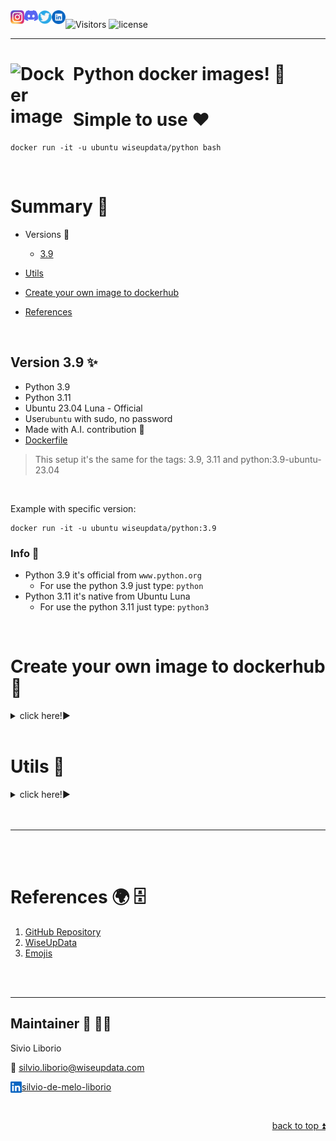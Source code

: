 <a href="https://github.com/wiseupdata/wiseupdata">
  <img align="left" alt="Wise Up Data's Instagram" width="22px" src="https://raw.githubusercontent.com/wiseupdata/wiseupdata/main/assets/instagram.png" />   
</a> 
<a href="https://github.com/wiseupdata/wiseupdata">
  <img align="left" alt="wise Up Data's Discord" width="22px" src="https://raw.githubusercontent.com/wiseupdata/wiseupdata/main/assets/discord.png" />
</a>
<a href="https://github.com/wiseupdata/wiseupdata">
  <img align="left" alt="wise Up Data | Twitter" width="22px" src="https://raw.githubusercontent.com/wiseupdata/wiseupdata/main/assets/twitter.png" />
</a>
<a href="https://github.com/wiseupdata/wiseupdata">
  <img align="left" alt="wise Up Data's LinkedIN" width="22px" src="https://raw.githubusercontent.com/wiseupdata/wiseupdata/main/assets/linkedin.png" />
</a>

![Visitors](https://api.visitorbadge.io/api/visitors?path=https%3A%2F%2Fgithub.com%2Fwiseupdata%2Fpython&countColor=%2337d67a&style=flat)
![license](https://img.shields.io/github/license/wiseupdata/python)

---
<a name="readme-top"></a>

<h1>
<img align="left" alt="Docker image" src="https://raw.githubusercontent.com/wiseupdata/python/main/assets/imgs/docker.png" width="100" />

Python docker images! 🚀️

</h1>

# Simple to use ❤️

```shell
docker run -it -u ubuntu wiseupdata/python bash
```

<br>

# Summary 📃
- Versions 🐍
  - <p align="left"><a href="#version-3.9">3.9</a></p>
- <p align="left"><a href="#ref_util">Utils</a></p>
- <p align="left"><a href="#ref_references">Create your own image to dockerhub</a></p>
- <p align="left"><a href="#ref_build">References</a></p>

<br>

<a name="version-3.9"></a>

## Version 3.9 ✨️

- Python 3.9
- Python 3.11 
- Ubuntu 23.04 Luna - Official
- User`ubuntu` with sudo, no password
- Made with A.I. contribution 🤖 
- [Dockerfile](https://github.com/wiseupdata/python/blob/dev/versions/3.9/Dockerfile)
> This setup it's the same for the tags: 3.9, 3.11 and python:3.9-ubuntu-23.04

<br>

Example with specific version:
```shell
docker run -it -u ubuntu wiseupdata/python:3.9
```


### Info 🔎
- Python 3.9 it's official from `www.python.org`
  - For use the python 3.9 just type:  `python`
- Python 3.11 it's native from Ubuntu Luna
  - For use the python 3.11 just type:  `python3`


<br>

<a name="ref_build"></a>

# Create your own image to dockerhub 🥳
<details>
<summary>
click here!▶️
</summary>


## Simple customization example. 🎢

- Update the `Dockerfile` and run the command bellow
- Build the image

```shell
docker build -t python .
```
- Test the image
```shell
docker run -it --rm python bash
```

- Log in your account 🤜

```shell
docker login -u wiseupdata
```

- Create a tag 🤺

```shell
docker tag python wiseupdata/python
docker tag python wiseupdata/python:3.9
docker tag python wiseupdata/python:3.11
```

- push your image to dockerhub ♨️
```shell
docker push wiseupdata/python:
docker push wiseupdata/python:3.9
docker push wiseupdata/python:3.11
docker push wiseupdata/python:3.9-ubuntu-23.04
```

### Test the image 🎢

```shell
docker run -it -u ubuntu wiseupdata/3.9 bash
```
</details>

<br>

<a name="ref_util"></a>

# Utils 🎁 
<details>
<summary>
click here!▶️
</summary>

list all container
```shell
docker ps -a
```

kill all containers ☠️
```shell
docker rm $(docker ps -a -q) -f
```

list the images
```shell
docker image ls -a
```

delete one image
```shell
docker image rm python -f
```

Delete all images ☠️
```shell
docker image rm  $(docker image ls -a ) -f
```

</details>
<br>
<br>


---
<br>
<br>

<a name="ref_references"></a>

# References 🌍 🗄️

1. [GitHub Repository](https://github.com/wiseupdata/python)
1. [WiseUpData](https://www.wiseupdata.com/)
1. [Emojis](https://github.com/wiseupdata/emojis)


<br>
<br>

---

## Maintainer 🤗 👨‍💻

Sivio Liborio

📧 silvio.liborio@wiseupdata.com

<a href="https://www.linkedin.com/in/silvio-de-melo-liborio">silvio-de-melo-liborio <img align="left" alt="LinkedIN" width="18px" src="https://raw.githubusercontent.com/wiseupdata/wsl-latest/main/assets/linkedin.svg" />
</a>

<br>
<p align="right"><a href="#readme-top">back to top ⏫ </a></p>
<br>
<br>
<br>
<br>
